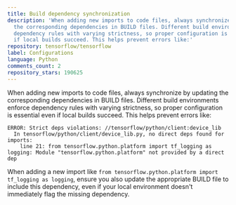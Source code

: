 ```yaml
---
title: Build dependency synchronization
description: 'When adding new imports to code files, always synchronize by updating
  the corresponding dependencies in BUILD files. Different build environments enforce
  dependency rules with varying strictness, so proper configuration is essential even
  if local builds succeed. This helps prevent errors like:'
repository: tensorflow/tensorflow
label: Configurations
language: Python
comments_count: 2
repository_stars: 190625
---
```


When adding new imports to code files, always synchronize by updating the corresponding dependencies in BUILD files. Different build environments enforce dependency rules with varying strictness, so proper configuration is essential even if local builds succeed. This helps prevent errors like:

```
ERROR: Strict deps violations: //tensorflow/python/client:device_lib
  In tensorflow/python/client/device_lib.py, no direct deps found for imports:
    line 21: from tensorflow.python.platform import tf_logging as logging: Module "tensorflow.python.platform" not provided by a direct dep
```

When adding a new import like `from tensorflow.python.platform import tf_logging as logging`, ensure you also update the appropriate BUILD file to include this dependency, even if your local environment doesn't immediately flag the missing dependency.